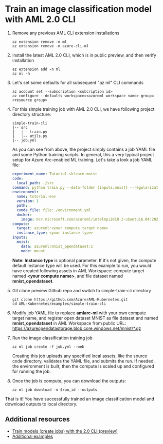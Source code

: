 
# Train an image classification model with AML 2.0 CLI

1. Remove any previous AML CLI extension installations

   ```azurecli
   az extension remove -n ml
   az extension remove -n azure-cli-ml
   ```

1. Install the latest AML 2.0 CLI, which is in public preview, and then verify installation

   ```azurecli
   az extension add -n ml
   az ml -h
   ```

1. Let's set some defaults for all subsequent "az ml" CLI commands

   ```azurecli
   az account set --subscription <subcription id>
   az configure --defaults workspace=<azureml workspace name> group=<resource group>
   ```

1. For this simple training job with AML 2.0 CLI, we have following project directory structure:

   ``` code
   simple-train-cli
   |-- src
   |   |-- train.py
   |   |-- utils.py
   |-- job.yml
   ```

   As you can see from above, the project simply contains a job YAML file and some Python training scripts. In general, this a very typical project setup for Azure Arc-enabled ML training. Let's take a look a job YAML file: 

   ```yaml
   experiment_name: Tutorial-sklearn-mnist
   code:
     local_path: ./src
   command: python train.py --data-folder {inputs.mnist} --regularization 0.5
   environment:
     name: tutorial-env
     version: 1
     path: .
     conda_file: file:./environment.yml
     docker:
       image: mcr.microsoft.com/azureml/intelmpi2018.3-ubuntu16.04:20210301.v1
   compute:
     target: azureml:<your compute target name>
     instance_type: <your instance type>
   inputs:
     mnist:
       data: azureml:mnist_opendataset:1
       mode: mount
   ```
   
   **Note**: **Instance type** is optional parameter. If it's not given, the compute default instance type will be used. For this example to run, you would have created following assets in AML Workspace: compute target named **\<your compute name>**, and file dataset named **mnist_opendataset**. 

1. Git clone preview Github repo and switch to simple-train-cli directory

   ```console
   git clone https://github.com/Azure/AML-Kubernetes.git
   cd AML-Kubernetes/examples/simple-train-cli
   ```

1. Modify job YAML file to replace **amlarc-ml** with your own compute target name, and register open dataset MNIST as file dataset and named **mnist_opendataset** in AML Workspace from public URL: https://azureopendatastorage.blob.core.windows.net/mnist/*.gz

1. Run the image classification training job

   ```azurecli
   az ml job create -f job.yml --web
   ```

   Creating this job uploads any specified local assets, like the source code directory, validates the YAML file, and submits the run. If needed, the environment is built, then the compute is scaled up and configured for running the job.

1. Once the job is compute, you can download the outputs:

   ```azurecli
   az ml job download -n $run_id --outputs
   ```

That is it! You have successfully trained an image classification model and download outputs to local directory.

## Additional resources

* [Train models (create jobs) with the 2.0 CLI (preview)](https://docs.microsoft.com/en-us/azure/machine-learning/how-to-train-cli)
* [Additional examples](https://github.com/Azure/azureml-examples/tree/main/cli/jobs/train)